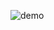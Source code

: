 ![demo](https://github.com/quickbreak/school_projects/blob/main/Lazarus%20-%20Визуализация/Построение%20графика/Демонстрация.jpg)

